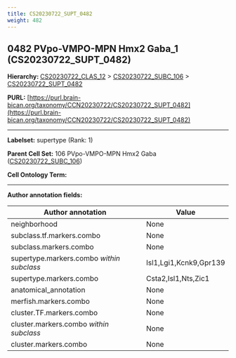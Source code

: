 ```yaml
---
title: CS20230722_SUPT_0482
weight: 482
---
```

## 0482 PVpo-VMPO-MPN Hmx2 Gaba_1 (CS20230722_SUPT_0482)
<b>Hierarchy: </b>
[CS20230722_CLAS_12](../CS20230722_CLAS_12) >
[CS20230722_SUBC_106](../CS20230722_SUBC_106) >
[CS20230722_SUPT_0482](../CS20230722_SUPT_0482)

**PURL:** [https://purl.brain-bican.org/taxonomy/CCN20230722/CS20230722_SUPT_0482](https://purl.brain-bican.org/taxonomy/CCN20230722/CS20230722_SUPT_0482)

---


**Labelset:** supertype (Rank: 1)

**Parent Cell Set:** 106 PVpo-VMPO-MPN Hmx2 Gaba ([CS20230722_SUBC_106](../CS20230722_SUBC_106))



**Cell Ontology Term:** 

[MARKER GENES.]: #


---

[TRANSFERRED ANNOTATIONS.]: #


[AUTHOR ANNOTATION FIELDS.]: #


**Author annotation fields:**

| Author annotation | Value |
|-------------------|-------|
|neighborhood|None|
|subclass.tf.markers.combo|None|
|subclass.markers.combo|None|
|supertype.markers.combo _within subclass_|Isl1,Lgi1,Kcnk9,Gpr139|
|supertype.markers.combo|Csta2,Isl1,Nts,Zic1|
|anatomical_annotation|None|
|merfish.markers.combo|None|
|cluster.TF.markers.combo|None|
|cluster.markers.combo _within subclass_|None|
|cluster.markers.combo|None|
